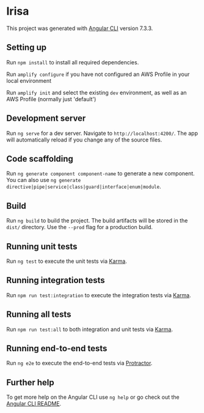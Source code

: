 # Irisa

This project was generated with [Angular CLI](https://github.com/angular/angular-cli) version 7.3.3.

## Setting up

Run `npm install` to install all required dependencies.

Run `amplify configure` if you have not configured an AWS Profile in your local environment

Run `amplify init` and select the existing `dev` environment, as well as an AWS Profile (normally just 'default')

## Development server

Run `ng serve` for a dev server. Navigate to `http://localhost:4200/`. The app will automatically reload if you change any of the source files.

## Code scaffolding

Run `ng generate component component-name` to generate a new component. You can also use `ng generate directive|pipe|service|class|guard|interface|enum|module`.

## Build

Run `ng build` to build the project. The build artifacts will be stored in the `dist/` directory. Use the `--prod` flag for a production build.

## Running unit tests

Run `ng test` to execute the unit tests via [Karma](https://karma-runner.github.io).

## Running integration tests

Run `npm run test:integration` to execute the integration tests via [Karma](https://karma-runner.github.io).

## Running all tests

Run `npm run test:all` to both integration and unit tests via [Karma](https://karma-runner.github.io).

## Running end-to-end tests

Run `ng e2e` to execute the end-to-end tests via [Protractor](http://www.protractortest.org/).

## Further help

To get more help on the Angular CLI use `ng help` or go check out the [Angular CLI README](https://github.com/angular/angular-cli/blob/master/README.md).
